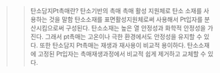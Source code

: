 >> 탄소담지Pt촉매란?
    탄소기반의 촉매
    촉매 활성 지원체로 탄소 소재를 사용하는 것을 말함
    탄소소재를 표면활성지원체로써 사용해서 Pt입자를 분산시킴으로써 구성된다.
    탄소소재는 높은 열 안정성과 화학적 안정성을 가진다. 그래서 pt촉매는 고온이나 극한 환경에서도 안정성을 유지할 수 있다.
    또한 탄소담지 Pt촉매는 재생과 재사용이 비교적 용이하다. 탄소소재에 고정된 Pt입자는 촉매재생과정에서 비교적 쉽게 제거하고 교체할 수 있다.